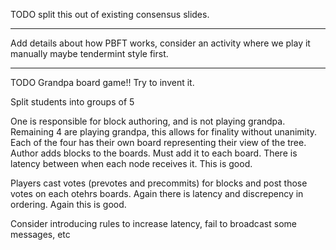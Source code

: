 TODO split this out of existing consensus slides.

---

Add details about how PBFT works, consider an activity where we play it manually maybe tendermint style first.

---

TODO Grandpa board game!! Try to invent it.

Split students into groups of 5

One is responsible for block authoring, and is not playing grandpa. Remaining 4 are playing grandpa, this allows for finality without unanimity. Each of the four has their own board representing their view of the tree. Author adds blocks to the boards. Must add it to each board. There is latency between when each node receives it. This is good.

Players cast votes (prevotes and precommits) for blocks and post those votes on each otehrs boards. Again there is latency and discrepency in ordering. Again this is good.

Consider introducing rules to increase latency, fail to broadcast some messages, etc
